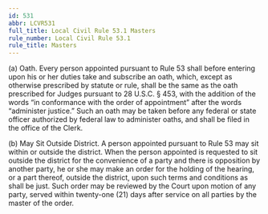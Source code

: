 ```yaml
---
id: 531
abbr: LCVR531
full_title: Local Civil Rule 53.1 Masters
rule_number: Local Civil Rule 53.1
rule_title: Masters
---
```


(a) Oath. Every person appointed pursuant to Rule 53 shall before entering upon his or
her duties take and subscribe an oath, which, except as otherwise prescribed by statute or rule, shall
be the same as the oath prescribed for Judges pursuant to 28 U.S.C. § 453, with the addition of the
words “in conformance with the order of appointment” after the words “administer justice.” Such
an oath may be taken before any federal or state officer authorized by federal law to administer oaths,
and shall be filed in the office of the Clerk.

(b) May Sit Outside District. A person appointed pursuant to Rule 53 may sit within or
outside the district. When the person appointed is requested to sit outside the district for the 
convenience of a party and there is opposition by another party, he or she may make an order for the
holding of the hearing, or a part thereof, outside the district, upon such terms and conditions as shall
be just. Such order may be reviewed by the Court upon motion of any party, served within
twenty-one (21) days after service on all parties by the master of the order.